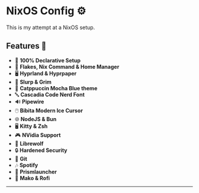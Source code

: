 # **NixOS Config** ⚙️

This is my attempt at a NixOS setup.

## **Features** 🚀

- 📝 **100% Declarative Setup**
- 🔧 **Flakes, Nix Command & Home Manager**
- 🖥️ **Hyprland & Hyprpaper**
- 📸 **Slurp & Grim**
- 🎨 **Catppuccin Mocha Blue theme**
- 🔤 **Cascadia Code Nerd Font**
- 🔊 **Pipewire**
- 🖱️ **Bibita Modern Ice Cursor**
- 🌐 **NodeJS & Bun**
- 🖥️ **Kitty & Zsh**
- 🎮 **NVidia Support**
- 🦊 **Librewolf**
- 🔒 **Hardened Security**
- 🌱 **Git**
- 🎶 **Spotify**
- 🚀 **Prismlauncher**
- 📲 **Mako & Rofi**

---
